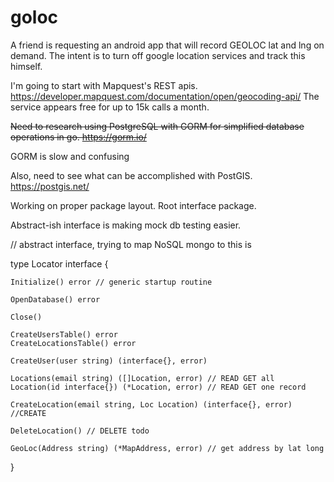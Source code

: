 # goloc

A friend is requesting an android app that will record GEOLOC lat and lng on demand. The intent is to turn off google location services and track this himself. 

I'm going to start with Mapquest's REST apis. https://developer.mapquest.com/documentation/open/geocoding-api/ 
The service appears free for up to 15k calls a month.

~~Need to research using PostgreSQL with GORM for simplified database operations in go. https://gorm.io/~~

   GORM is slow and confusing 

Also, need to see what can be accomplished with PostGIS. https://postgis.net/

Working on proper package layout. Root interface package. 

Abstract-ish interface is making mock db testing easier.


//  abstract interface, trying to map NoSQL mongo to this is 

type Locator interface {

	Initialize() error // generic startup routine

	OpenDatabase() error

	Close()

	CreateUsersTable() error
	CreateLocationsTable() error

	CreateUser(user string) (interface{}, error)

	Locations(email string) ([]Location, error) // READ GET all
	Location(id interface{}) (*Location, error) // READ GET one record

	CreateLocation(email string, Loc Location) (interface{}, error) //CREATE

	DeleteLocation() // DELETE todo

	GeoLoc(Address string) (*MapAddress, error) // get address by lat long
}
